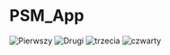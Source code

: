 # PSM_App
![Pierwszy](https://user-images.githubusercontent.com/37437347/59389495-b8ed7700-8d6e-11e9-9d6c-aa392560b0db.png)
![Drugi](https://user-images.githubusercontent.com/37437347/59389952-1c2bd900-8d70-11e9-9a31-fe7a9f50b2d4.png)
![trzecia](https://user-images.githubusercontent.com/37437347/59389981-31a10300-8d70-11e9-95f5-6efcc3ce2dde.png)
![czwarty](https://user-images.githubusercontent.com/37437347/59389986-3a91d480-8d70-11e9-898d-68630c369ae2.png)
